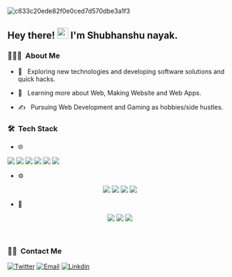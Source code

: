 
![c633c20ede82f0e0ced7d570dbe3a1f3](https://cdn.dribbble.com/users/1019864/screenshots/3079099/codeloop.gif)

  

<h2> Hey there! <img  src="https://media.giphy.com/media/hvRJCLFzcasrR4ia7z/giphy.gif"  width="25px"> I'm Shubhanshu nayak.</h2>

  

<h3> 👨🏻‍💻 &nbsp;About Me </h3>

  

- 🤔 &nbsp; Exploring new technologies and developing software solutions and quick hacks.

- 🌱 &nbsp; Learning more about Web, Making Website and Web Apps.

- ✍️ &nbsp; Pursuing Web Development and Gaming as hobbies/side hustles.

  

<h3> 🛠 &nbsp;Tech Stack</h3>

  

- 🌐 &nbsp; 

  <p align="center">
<img src="https://img.shields.io/badge/html5-%23E34F26.svg?style=for-the-badge&logo=html5&logoColor=white">
<img src="https://img.shields.io/badge/javascript-%23323330.svg?style=for-the-badge&logo=javascript&logoColor=%23F7DF1E">
<img src="https://img.shields.io/badge/react-%2320232a.svg?style=for-the-badge&logo=react&logoColor=%2361DAFB">
<img src="https://img.shields.io/badge/redux-%23593d88.svg?style=for-the-badge&logo=redux&logoColor=white">
<img src="https://img.shields.io/badge/tailwindcss-%2338B2AC.svg?style=for-the-badge&logo=tailwind-css&logoColor=white">
<img src="https://img.shields.io/badge/bootstrap-%23563D7C.svg?style=for-the-badge&logo=bootstrap&logoColor=white">
</p>
  

- ⚙️ &nbsp;


<p align="center">
<img src="https://img.shields.io/badge/node.js-6DA55F?style=for-the-badge&logo=node.js&logoColor=white">
<img src="https://img.shields.io/badge/express.js-%23404d59.svg?style=for-the-badge&logo=express&logoColor=%2361DAFB">
<img src="https://img.shields.io/badge/JWT-black?style=for-the-badge&logo=JSON%20web%20tokens">
<img src="https://img.shields.io/badge/MongoDB-%234ea94b.svg?style=for-the-badge&logo=mongodb&logoColor=white">
</p>

- 🔧 &nbsp;
<p align="center">
<img src="https://img.shields.io/badge/git-%23F05033.svg?style=for-the-badge&logo=git&logoColor=white">
<img src="https://img.shields.io/badge/github-%23121011.svg?style=for-the-badge&logo=github&logoColor=white">
<img src="https://img.shields.io/badge/vercel-%23000000.svg?style=for-the-badge&logo=vercel&logoColor=white">
</p>
<br/>

<h3> 🤝🏻 &nbsp;Contact Me </h3>

<p  align="flex center">

<a  href="https://twitter.com/irl_introvert06"><img  alt="Twitter"  src="https://img.shields.io/badge/Twitter-irl_introvert06-blue?style=flat-square&logo=twitter"></a>
<a  href="mailto:nayakshubhanshu69@gmail.com"><img  alt="Email"  src="https://img.shields.io/badge/Email-nayakshubhanshu69@gmail.com-blue?style=flat-square&logo=gmail"></a>
<a href="https://www.linkedin.com/in/shubhanshu-nayak-9332562a4"><img alt="Linkdin" src="https://img.shields.io/badge/LinkedIn-Shubhanshu Nayak-blue?"></a>
</p>
